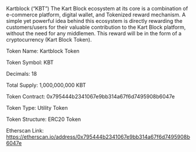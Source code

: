 
Kartblock (“KBT”)  The Kart Block ecosystem at its core is a combination of e-commerce platform, digital wallet, and Tokenized reward mechanism. A simple yet powerful idea behind this ecosystem is directly rewarding the customers/users for their valuable contribution to the Kart Block platform, without the need for any middlemen. This reward will be in the form of a cryptocurrency (Kart Block Token).


Token Name:	Kartblock Token

Token Symbol:	KBT

Decimals:	18

Total Supply:	1,000,000,000 KBT 

Token Contract:	0x795444b2341067e9bb314a67f6d7495908b6047e

Token Type:	Utility Token

Token Structure:	ERC20 Token

Etherscan Link:	https://etherscan.io/address/0x795444b2341067e9bb314a67f6d7495908b6047e

 

